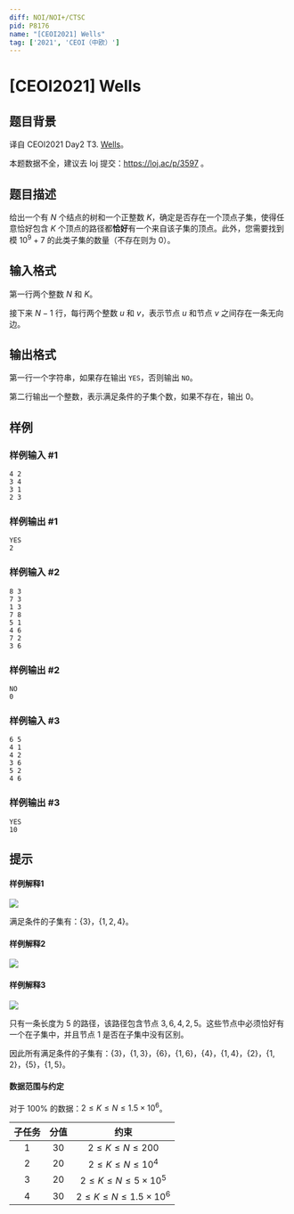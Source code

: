```yaml
---
diff: NOI/NOI+/CTSC
pid: P8176
name: "[CEOI2021] Wells"
tag: ['2021', 'CEOI（中欧）']
---
```

# [CEOI2021] Wells
## 题目背景

译自 CEOI2021 Day2 T3. [Wells](https://hsin.hr/ceoi/competition/ceoi2021_day2_tasks.pdf)。

本题数据不全，建议去 loj 提交：https://loj.ac/p/3597 。
## 题目描述

给出一个有 $N$ 个结点的树和一个正整数 $K$，确定是否存在一个顶点子集，使得任意恰好包含 $K$ 个顶点的路径都**恰好**有一个来自该子集的顶点。此外，您需要找到模 $10^9+7$ 的此类子集的数量（不存在则为 $0$）。
## 输入格式

第一行两个整数 $N$ 和 $K$。

接下来 $N-1$ 行，每行两个整数 $u$ 和 $v$，表示节点 $u$ 和节点 $v$ 之间存在一条无向边。


## 输出格式

第一行一个字符串，如果存在输出 `YES`，否则输出 `NO`。

第二行输出一个整数，表示满足条件的子集个数，如果不存在，输出 $0$。


## 样例

### 样例输入 #1
```
4 2
3 4
3 1
2 3

```
### 样例输出 #1
```
YES 
2

```
### 样例输入 #2
```
8 3
7 3
1 3
7 8
5 1
4 6
7 2
3 6

```
### 样例输出 #2
```
NO
0

```
### 样例输入 #3
```
6 5
4 1
4 2
3 6
5 2
4 6

```
### 样例输出 #3
```
YES
10

```
## 提示

#### 样例解释1
![](https://cdn.luogu.com.cn/upload/image_hosting/5v4lswx9.png)

满足条件的子集有：$\{3\}$，$\{1,2,4\}$。

#### 样例解释2
![](https://cdn.luogu.com.cn/upload/image_hosting/hgp8ggz4.png)

#### 样例解释3
![](https://cdn.luogu.com.cn/upload/image_hosting/xv206wxg.png)

只有一条长度为 $5$ 的路径，该路径包含节点 $3,6,4,2,5$。这些节点中必须恰好有一个在子集中，并且节点 $1$ 是否在子集中没有区别。

因此所有满足条件的子集有：$\{3\}$，$\{1,3\}$，$\{6\}$，$\{1,6\}$，$\{4\}$，$\{1,4\}$，$\{2\}$，$\{1,2\}$，$\{5\}$，$\{1,5\}$。

#### 数据范围与约定

对于 $100\%$ 的数据：$2\leq K\leq N\le 1.5\times 10^6$。

| 子任务 | 分值 |                         约束                          |
| :----: | :--: | :---------------------------------------------------: |
|  $1$   | $30$ |                   $2\leq K\leq N\le 200$                   |
|  $2$   | $20$ |           $2\leq K\leq N\le 10^4$            |
|  $3$   | $20$ | $2\leq K\leq N\le 5\times 10^5$ |
|  $4$   | $30$|                 $2\leq K\leq N\le 1.5\times 10^6$                  |

